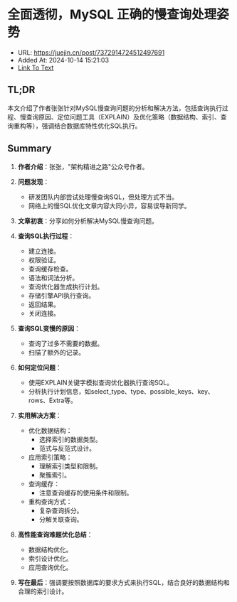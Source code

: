 # 全面透彻，MySQL 正确的慢查询处理姿势
- URL: https://juejin.cn/post/7372914724512497691
- Added At: 2024-10-14 15:21:03
- [Link To Text](2024-10-14-全面透彻，mysql-正确的慢查询处理姿势_raw.md)

## TL;DR
本文介绍了作者张张针对MySQL慢查询问题的分析和解决方法，包括查询执行过程、慢查询原因、定位问题工具（EXPLAIN）及优化策略（数据结构、索引、查询重构等），强调结合数据库特性优化SQL执行。

## Summary
1. **作者介绍**：张张，"架构精进之路"公众号作者。

2. **问题发现**：
   - 研发团队内部尝试处理慢查询SQL，但处理方式不当。
   - 网络上的慢SQL优化文章内容大同小异，容易误导新同学。

3. **文章初衷**：分享如何分析解决MySQL慢查询问题。

4. **查询SQL执行过程**：
   - 建立连接。
   - 权限验证。
   - 查询缓存检查。
   - 语法和词法分析。
   - 查询优化器生成执行计划。
   - 存储引擎API执行查询。
   - 返回结果。
   - 关闭连接。

5. **查询SQL变慢的原因**：
   - 查询了过多不需要的数据。
   - 扫描了额外的记录。

6. **如何定位问题**：
   - 使用EXPLAIN关键字模拟查询优化器执行查询SQL。
   - 分析执行计划信息，如select_type、type、possible_keys、key、rows、Extra等。

7. **实用解决方案**：
   - 优化数据结构：
     - 选择索引的数据类型。
     - 范式与反范式设计。
   - 应用索引策略：
     - 理解索引类型和限制。
     - 聚簇索引。
   - 查询缓存：
     - 注意查询缓存的使用条件和限制。
   - 重构查询方式：
     - 复杂查询拆分。
     - 分解关联查询。

8. **高性能查询难题优化总结**：
   - 数据结构优化。
   - 索引设计优化。
   - 应用查询优化。

9. **写在最后**：强调要按照数据库的要求方式来执行SQL，结合良好的数据结构和合理的索引设计。
